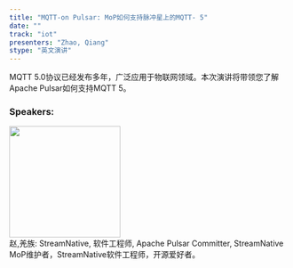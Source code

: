 ```yaml
---
title: "MQTT-on Pulsar: MoP如何支持脉冲星上的MQTT- 5"
date: "" 
track: "iot"
presenters: "Zhao, Qiang"
stype: "英文演讲"
---
```

MQTT 5.0协议已经发布多年，广泛应用于物联网领域。本次演讲将带领您了解Apache Pulsar如何支持MQTT 5。
 ### Speakers: 
 <img src="images/speaker/1203.png" width="200" /><br>赵,羌族: StreamNative, 软件工程师, Apache Pulsar Committer, StreamNative MoP维护者，StreamNative软件工程师，开源爱好者。
 
